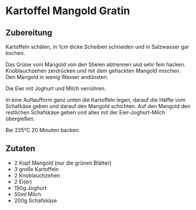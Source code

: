 # Kartoffel Mangold Gratin

## Zubereitung

Kartoffeln schälen, in 1cm dicke Scheiben schneiden und in Salzwasser gar kochen.

Das Grüne vom Mangold von den Stielen abtrennen und sehr fein hacken. Knoblauchzehen zerdrücken und mit dem gehackten Mangold mischen. Den Mangold in wenig Wasser andünsten. 

Die Eier mit Joghurt und Milch verrühren.

In eine Auflaufform ganz unten die Kartoffeln legen, darauf die Hälfte vom Schafkäse geben und darauf den Mangold schichten.
Auf den Mangold den restlichen Schafskäse geben und alles mit der Eier-Joghurt-Milch übergießen.

Bei 225°C 20 Minuten backen.

## Zutaten

- 2 Kopf Mangold (nur die grünen Blätter)
- 3 große Kartoffeln
- 2 Knoblauchzehen
- 2 Ei(er)
- 150g Joghurt
- 50ml Milch
- 200g Schafskäse